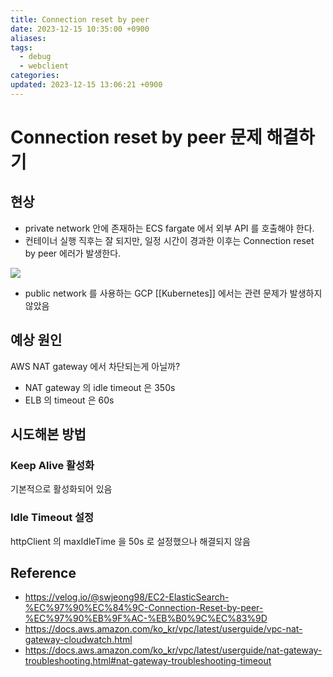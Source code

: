```yaml
---
title: Connection reset by peer
date: 2023-12-15 10:35:00 +0900
aliases: 
tags:
  - debug
  - webclient
categories: 
updated: 2023-12-15 13:06:21 +0900
---
```


# Connection reset by peer 문제 해결하기

## 현상

- private network 안에 존재하는 ECS fargate 에서 외부 API 를 호출해야 한다.
- 컨테이너 실행 직후는 잘 되지만, 일정 시간이 경과한 이후는 Connection reset by peer 에러가 발생한다.

![](https://i.imgur.com/d0FzOEn.png)

- public network 를 사용하는 GCP [[Kubernetes]] 에서는 관련 문제가 발생하지 않았음

## 예상 원인

AWS NAT gateway 에서 차단되는게 아닐까?

- NAT gateway 의 idle timeout 은 350s
- ELB 의 timeout 은 60s

## 시도해본 방법

### Keep Alive 활성화

기본적으로 활성화되어 있음

### Idle Timeout 설정

httpClient 의 maxIdleTime 을 50s 로 설정했으나 해결되지 않음

## Reference

- https://velog.io/@swjeong98/EC2-ElasticSearch-%EC%97%90%EC%84%9C-Connection-Reset-by-peer-%EC%97%90%EB%9F%AC-%EB%B0%9C%EC%83%9D
- https://docs.aws.amazon.com/ko_kr/vpc/latest/userguide/vpc-nat-gateway-cloudwatch.html
- https://docs.aws.amazon.com/ko_kr/vpc/latest/userguide/nat-gateway-troubleshooting.html#nat-gateway-troubleshooting-timeout
